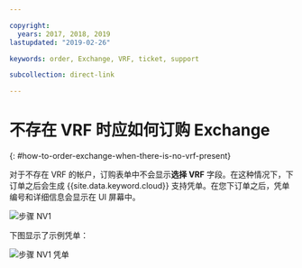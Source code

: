 ```yaml
---

copyright:
  years: 2017, 2018, 2019
lastupdated: "2019-02-26"

keywords: order, Exchange, VRF, ticket, support

subcollection: direct-link

---
```


# 不存在 VRF 时应如何订购 Exchange
{: #how-to-order-exchange-when-there-is-no-vrf-present}

对于不存在 VRF 的帐户，订购表单中不会显示**选择 VRF** 字段。在这种情况下，下订单之后会生成 {{site.data.keyword.cloud}} 支持凭单。在您下订单之后，凭单编号和详细信息会显示在 UI 屏幕中。

![步骤 NV1](/images/No-VRF-Step1.png)

下图显示了示例凭单：

![步骤 NV1 凭单](/images/No-VRF-Step1-ticket.png)
